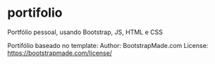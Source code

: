# portifolio
Portfólio pessoal, usando Bootstrap, JS, HTML e CSS

Portifólio baseado no template:
Author: BootstrapMade.com
License: https://bootstrapmade.com/license/